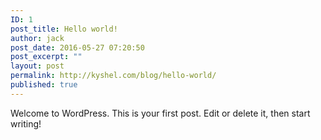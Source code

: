 ```yaml
---
ID: 1
post_title: Hello world!
author: jack
post_date: 2016-05-27 07:20:50
post_excerpt: ""
layout: post
permalink: http://kyshel.com/blog/hello-world/
published: true
---
```

Welcome to WordPress. This is your first post. Edit or delete it, then start writing!